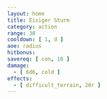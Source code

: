```yaml
---
layout: home
title: Eisiger Sturm
category: action
range: 30
cooldown: [ 1, d ]
aoe: radius
hitbonus:
savereq: [ con, 18 ]
damage:
  - [ 6d6, cold ]
effects:
  - [ difficult_terrain, 20r ]
---
```

